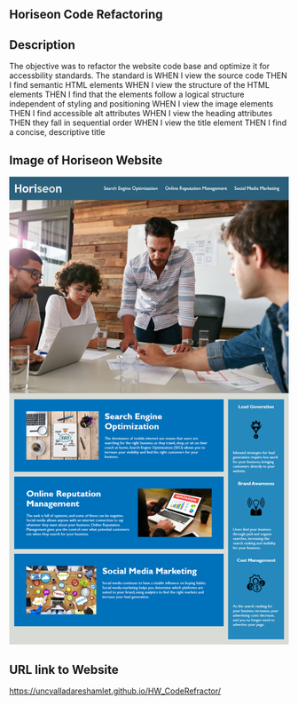 ## Horiseon Code Refactoring

## Description 
The objective was to refactor the website code base and optimize it for accessbility standards. The standard is 
WHEN I view the source code THEN I find semantic HTML elements 
WHEN I view the structure of the HTML elements
THEN I find that the elements follow a logical structure independent of styling and positioning
WHEN I view the image elements
THEN I find accessible alt attributes
WHEN I view the heading attributes
THEN they fall in sequential order
WHEN I view the title element
THEN I find a concise, descriptive title

## Image of Horiseon Website
![alt tag](Assets\images\mock-up.png)

## URL link to Website
https://uncvalladareshamlet.github.io/HW_CodeRefractor/
